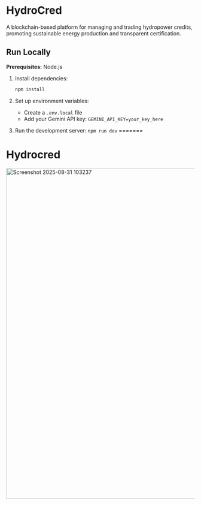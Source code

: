 # HydroCred

A blockchain-based platform for managing and trading hydropower credits, promoting sustainable energy production and transparent certification.

## Run Locally

**Prerequisites:**  Node.js

1. Install dependencies:
   ```bash
   npm install
   ```
2. Set up environment variables:
   - Create a `.env.local` file
   - Add your Gemini API key: `GEMINI_API_KEY=your_key_here`

3. Run the development server:
   `npm run dev`
=======
# Hydrocred

<img width="1919" height="882" alt="Screenshot 2025-08-31 103237" src="https://github.com/user-attachments/assets/8c57218f-2b7a-4f8f-8698-2eb452f5a79e" />


